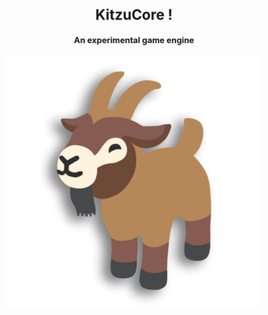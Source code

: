 
<div align="center">
  <h1>KitzuCore !</h1>
  <h3>An experimental game engine</h3>
  <img src="repo_data/repo_logo.png" alt="What a happy goat" width="512"/>
</div>



